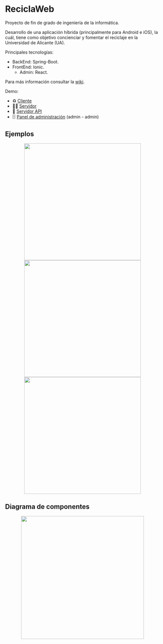 ReciclaWeb
==================

Proyecto de fin de grado de ingeniería de la informática.

Desarrollo de una aplicación híbrida (principalmente para Android e iOS), la cuál, tiene como objetivo concienciar y fomentar el reciclaje en la Universidad de Alicante (UA).

Principales tecnologías:

- BackEnd:  Spring-Boot.
- FrontEnd: Ionic.
  * Admin: React.

Para más información consultar la [wiki](https://github.com/bertus193/reciclaWeb/wiki).

Demo:


- ♻️ [Cliente](https://reciclaweb-client.herokuapp.com)
- 👩‍💻 [Servidor](https://reciclaweb-server.herokuapp.com)
- 📖 [Servidor API](https://reciclaweb-server.herokuapp.com/swagger-ui.html#/)
- 🗄 [Panel de administración](https://reciclaweb-admin.herokuapp.com/) (admin - admin)

## Ejemplos
<p align="center">
<img height="380" src="https://user-images.githubusercontent.com/22213393/40573766-6d4c17d2-60c6-11e8-996c-1ef86368fa29.jpg" />
<img height="380" src="https://user-images.githubusercontent.com/22213393/40573767-6ddaebf6-60c6-11e8-901c-e0076a9c0ed7.jpg"/>
<img height="380" src="https://user-images.githubusercontent.com/22213393/40573768-6e01b3da-60c6-11e8-90a3-9dc981913f29.jpg"/>
</p>

## Diagrama de componentes
<p align="center">
<img height="400" src="https://user-images.githubusercontent.com/22213393/40573898-049a9d1e-60c9-11e8-9521-e9cc8434e632.png"/> 
</p>
